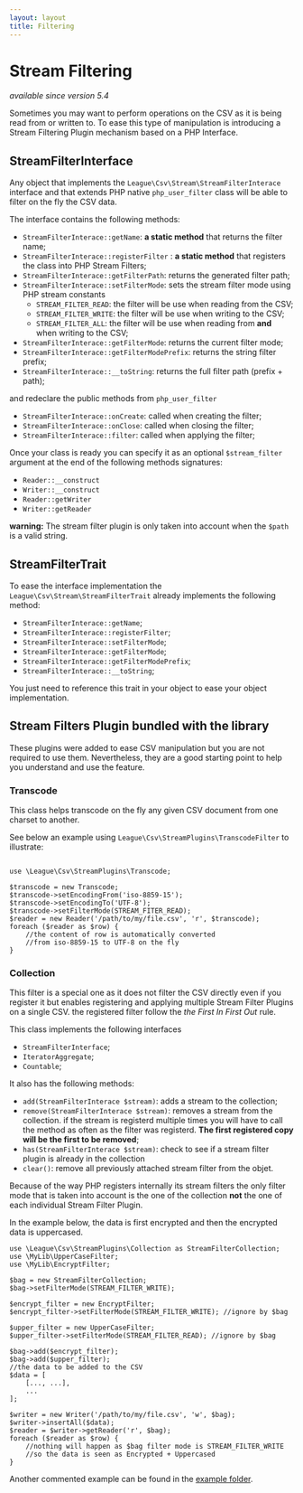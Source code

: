 ```yaml
---
layout: layout
title: Filtering
---
```


# Stream Filtering

*available since version 5.4*

Sometimes you may want to perform operations on the CSV as it is being read from or written to. To ease this type of manipulation is introducing a Stream Filtering Plugin mechanism based on a PHP Interface. 

## StreamFilterInterface

Any object that implements the `League\Csv\Stream\StreamFilterInterace` interface and that extends PHP native `php_user_filter` class will be able to filter on the fly the CSV data.

The interface contains the following methods:

* `StreamFilterInterace::getName`: **a static method** that returns the filter name;
* `StreamFilterInterace::registerFilter` : **a static method** that registers the class into PHP Stream Filters;
* `StreamFilterInterace::getFilterPath`: returns the generated filter path;
* `StreamFilterInterace::setFilterMode`: sets the stream filter mode using PHP stream constants 
	* `STREAM_FILTER_READ`: the filter will be use when reading from the CSV;
	* `STREAM_FILTER_WRITE`: the filter will be use when writing to the CSV;
	* `STREAM_FILTER_ALL`: the filter will be use when reading from **and**  when writing to the CSV;
* `StreamFilterInterace::getFilterMode`: returns the current filter mode;
* `StreamFilterInterace::getFilterModePrefix`: returns the string filter prefix;
* `StreamFilterInterace::__toString`: returns the full filter path (prefix + path);

and redeclare the public methods from `php_user_filter`

* `StreamFilterInterace::onCreate`: called when creating the filter;
* `StreamFilterInterace::onClose`: called when closing the filter;
* `StreamFilterInterace::filter`: called when applying the filter;

Once your class is ready you can specify it as an optional `$stream_filter` argument at the end of the following methods signatures:

* `Reader::__construct`
* `Writer::__construct`
* `Reader::getWriter`
* `Writer::getReader`

<p class="message-warning"><strong>warning:</strong> The stream filter plugin is only taken into account when the <code>$path</code> is a valid string.</p>

## StreamFilterTrait

To ease the interface implementation the `League\Csv\Stream\StreamFilterTrait` already implements the following method:

* `StreamFilterInterace::getName`;
* `StreamFilterInterace::registerFilter`;
* `StreamFilterInterace::setFilterMode`;
* `StreamFilterInterace::getFilterMode`;
* `StreamFilterInterace::getFilterModePrefix`;
* `StreamFilterInterace::__toString`;

You just need to reference this trait in your object to ease your object implementation.

## Stream Filters Plugin bundled with the library

These plugins were added to ease CSV manipulation but you are not required to use them. Nevertheless, they are a good starting point to help you understand and use the feature.

### Transcode

This class helps transcode on the fly any given CSV document from one charset to another.

See below an example using `League\Csv\StreamPlugins\TranscodeFilter` to illustrate:

~~~.language-php

use \League\Csv\StreamPlugins\Transcode;

$transcode = new Transcode;
$transcode->setEncodingFrom('iso-8859-15');
$transcode->setEncodingTo('UTF-8');
$transcode->setFilterMode(STREAM_FITER_READ);
$reader = new Reader('/path/to/my/file.csv', 'r', $transcode);
foreach ($reader as $row) {
	//the content of row is automatically converted
	//from iso-8859-15 to UTF-8 on the fly 
}
~~~

### Collection

This filter is a special one as it does not filter the CSV directly even if you register it but enables registering and applying multiple Stream Filter Plugins on a single CSV. the registered filter follow the *the First In First Out* rule.

This class implements the following interfaces

* `StreamFilterInterface`;
* `IteratorAggregate`;
* `Countable`;

It also has the following methods:

* `add(StreamFilterInterace $stream)`: adds a stream to the collection;
* `remove(StreamFilterInterace $stream)`: removes a stream from the collection. if the stream is registerd multiple times you will have to call the method as often as the filter was registerd. **The first registered copy will be the first to be removed**;
* `has(StreamFilterInterace $stream)`: check to see if a stream filter plugin is already in the collection
* `clear()`: remove all previously attached stream filter from the objet.

Because of the way PHP registers internally its stream filters the only filter mode that is taken into account is the one of the collection **not** the one of each individual Stream Filter Plugin.

In the example below, the data is first encrypted and then the encrypted data is uppercased.

~~~.language-php
use \League\Csv\StreamPlugins\Collection as StreamFilterCollection;
use \MyLib\UpperCaseFilter;
use \MyLib\EncryptFilter;

$bag = new StreamFilterCollection;
$bag->setFilterMode(STREAM_FILTER_WRITE);

$encrypt_filter = new EncryptFilter;
$encrypt_filter->setFilterMode(STREAM_FILTER_WRITE); //ignore by $bag

$upper_filter = new UpperCaseFilter;
$upper_filter->setFilterMode(STREAM_FILTER_READ); //ignore by $bag

$bag->add($encrypt_filter);
$bag->add($upper_filter);
//the data to be added to the CSV
$data = [
	[..., ...],
	...
];

$writer = new Writer('/path/to/my/file.csv', 'w', $bag);
$writer->insertAll($data);
$reader = $writer->getReader('r', $bag);
foreach ($reader as $row) {
	//nothing will happen as $bag filter mode is STREAM_FILTER_WRITE
	//so the data is seen as Encrypted + Uppercased 
}
~~~

Another commented example can be found in the [example folder](https://github.com/thephpleague/csv/blob/master/examples/stream.php "Stream Filter Plugins examples").